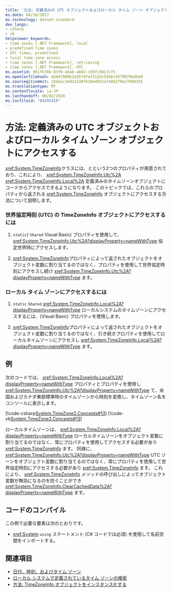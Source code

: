 ```yaml
---
title: '方法: 定義済みの UTC オブジェクトおよびローカル タイム ゾーン オブジェクトにアクセスする'
ms.date: 04/10/2017
ms.technology: dotnet-standard
dev_langs:
- csharp
- vb
helpviewer_keywords:
- time zones [.NET Framework], local
- predefined time zones
- UTC times, predefined
- local time zone access
- time zones [.NET Framework], retrieving
- time zones [.NET Framework], UTC
ms.assetid: 961fb70b-83f0-4dab-a042-cb5fcd817cf5
ms.openlocfilehash: ebb07800b2a35f4faf312dc55b8c5679079b4b68
ms.sourcegitcommit: 33deec3e814238fb18a49b2a7e89278e27888291
ms.translationtype: MT
ms.contentlocale: ja-JP
ms.lasthandoff: 06/02/2020
ms.locfileid: "84291410"
---
```

# <a name="how-to-access-the-predefined-utc-and-local-time-zone-objects"></a>方法: 定義済みの UTC オブジェクトおよびローカル タイム ゾーン オブジェクトにアクセスする

<xref:System.TimeZoneInfo>クラスには、とという2つのプロパティが用意されており、これにより、 <xref:System.TimeZoneInfo.Utc%2A> <xref:System.TimeZoneInfo.Local%2A> 定義済みのタイムゾーンオブジェクトにコードからアクセスできるようになります。 このトピックでは、これらのプロパティから返される <xref:System.TimeZoneInfo> オブジェクトにアクセスする方法について説明します。

### <a name="to-access-the-coordinated-universal-time-utc-timezoneinfo-object"></a>世界協定時刻 (UTC) の TimeZoneInfo オブジェクトにアクセスするには

1. `static`( `Shared` Visual Basic) プロパティを使用して、 <xref:System.TimeZoneInfo.Utc%2A?displayProperty=nameWithType> 協定世界時にアクセスします。

2. <xref:System.TimeZoneInfo>プロパティによって返されたオブジェクトをオブジェクト変数に割り当てるのではなく、プロパティを使用して世界協定時刻にアクセスし続け <xref:System.TimeZoneInfo.Utc%2A?displayProperty=nameWithType> ます。

### <a name="to-access-the-local-time-zone"></a>ローカル タイム ゾーンにアクセスするには

1. `static` `Shared` <xref:System.TimeZoneInfo.Local%2A?displayProperty=nameWithType> ローカルシステムのタイムゾーンにアクセスするには、(Visual Basic) プロパティを使用します。

2. <xref:System.TimeZoneInfo>プロパティによって返されたオブジェクトをオブジェクト変数に割り当てるのではなく、引き続きプロパティを使用してローカルタイムゾーンにアクセスし <xref:System.TimeZoneInfo.Local%2A?displayProperty=nameWithType> ます。

## <a name="example"></a>例

次のコードでは、 <xref:System.TimeZoneInfo.Local%2A?displayProperty=nameWithType> プロパティとプロパティを使用し <xref:System.TimeZoneInfo.Utc%2A?displayProperty=nameWithType> て、米国およびカナダ東部標準時のタイムゾーンから時刻を変換し、タイムゾーン名をコンソールに表示します。

[!code-csharp[System.TimeZone2.Concepts#13](../../../samples/snippets/csharp/VS_Snippets_CLR_System/system.TimeZone2.Concepts/CS/TimeZone2Concepts.cs#13)]
[!code-vb[System.TimeZone2.Concepts#13](../../../samples/snippets/visualbasic/VS_Snippets_CLR_System/system.TimeZone2.Concepts/VB/TimeZone2Concepts.vb#13)]

ローカルタイムゾーンは、 <xref:System.TimeZoneInfo.Local%2A?displayProperty=nameWithType> ローカルタイムゾーンをオブジェクト変数に割り当てるのではなく、常にプロパティを使用してアクセスする必要があり <xref:System.TimeZoneInfo> ます。 同様に、 <xref:System.TimeZoneInfo.Utc%2A?displayProperty=nameWithType> UTC ゾーンをオブジェクト変数に割り当てるのではなく、常にプロパティを使用して世界協定時刻にアクセスする必要があり <xref:System.TimeZoneInfo> ます。 これにより、 <xref:System.TimeZoneInfo> メソッドの呼び出しによってオブジェクト変数が無効になるのを防ぐことができ <xref:System.TimeZoneInfo.ClearCachedData%2A?displayProperty=nameWithType> ます。

## <a name="compiling-the-code"></a>コードのコンパイル

この例で必要な要素は次のとおりです。

- <xref:System> `using` ステートメント (C# コードでは必須) を使用して名前空間をインポートする。

## <a name="see-also"></a>関連項目

- [日付、時刻、およびタイム ゾーン](index.md)
- [ローカル システムで定義されているタイム ゾーンの検索](finding-the-time-zones-on-local-system.md)
- [方法: TimeZoneInfo オブジェクトをインスタンス化する](instantiate-time-zone-info.md)
